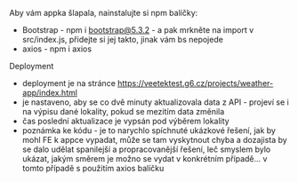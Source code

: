 Aby vám appka šlapala, nainstalujte si npm balíčky:
- Bootstrap - npm i bootstrap@5.3.2 - a pak mrkněte na import v src/index.js, přidejte si jej takto, jinak vám bs nepojede
- axios - npm i axios

Deployment
- deployment je na stránce https://veetektest.g6.cz/projects/weather-app/index.html
- je nastaveno, aby se co dvě minuty aktualizovala data z API - projeví se i na výpisu dané lokality, pokud se mezitím data změnila
- čas poslední aktualizace je vypsán pod výběrem lokality
- poznámka ke kódu - je to narychlo spíchnuté ukázkové řešení, jak by mohl FE k appce vypadat, může se tam vyskytnout chyba a dozajista by se dalo udělat spanilejší a propracovanější řešení, leč smyslem bylo ukázat, jakým směrem je možno se vydat v konkrétním případě... v tomto případě s použitím axios balíčku
